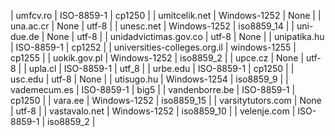 | umfcv.ro | ISO-8859-1 | cp1250 |
| umitcelik.net | Windows-1252 | None |
| una.ac.cr | None | utf-8 |
| unesc.net | Windows-1252 | iso8859_14 |
| uni-due.de | None | utf-8 |
| unidadvictimas.gov.co | utf-8 | None |
| unipatika.hu | ISO-8859-1 | cp1252 |
| universities-colleges.org.il | windows-1255 | cp1255 |
| uokik.gov.pl | Windows-1252 | iso8859_2 |
| upce.cz | None | utf-8 |
| upla.cl | ISO-8859-1 | utf_8 |
| urbe.edu | ISO-8859-1 | cp1250 |
| usc.edu | utf-8 | None |
| utisugo.hu | Windows-1254 | iso8859_9 |
| vademecum.es | ISO-8859-1 | big5 |
| vandenborre.be | ISO-8859-1 | cp1250 |
| vara.ee | Windows-1252 | iso8859_15 |
| varsitytutors.com | None | utf-8 |
| vastavalo.net | Windows-1252 | iso8859_10 |
| velenje.com | ISO-8859-1 | iso8859_2 |
